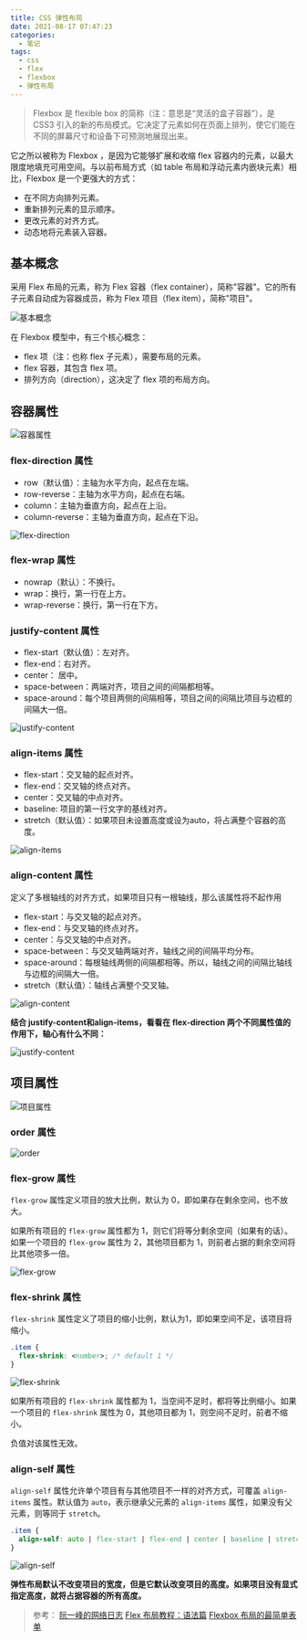 ```yaml
---
title: CSS 弹性布局
date: 2021-08-17 07:47:23
categories:
  - 笔记
tags: 
  - css
  - flex
  - flexbox
  - 弹性布局
---
```


> Flexbox 是 flexible box 的简称（注：意思是“灵活的盒子容器”），是 CSS3 引入的新的布局模式。它决定了元素如何在页面上排列，使它们能在不同的屏幕尺寸和设备下可预测地展现出来。

它之所以被称为 Flexbox ，是因为它能够扩展和收缩 flex 容器内的元素，以最大限度地填充可用空间。与以前布局方式（如 table 布局和浮动元素内嵌块元素）相比，Flexbox 是一个更强大的方式：

- 在不同方向排列元素。
- 重新排列元素的显示顺序。
- 更改元素的对齐方式。
- 动态地将元素装入容器。

## 基本概念

采用 Flex 布局的元素，称为 Flex 容器（flex container），简称"容器"。它的所有子元素自动成为容器成员，称为 Flex 项目（flex item），简称"项目"。

![基本概念](/images/css-flexbox-01.png)

在 Flexbox 模型中，有三个核心概念：

- flex 项（注：也称 flex 子元素），需要布局的元素。
- flex 容器，其包含 flex 项。
- 排列方向（direction），这决定了 flex 项的布局方向。

## 容器属性

![容器属性](/images/css-flexbox-02.png)

### flex-direction 属性

- row（默认值）：主轴为水平方向，起点在左端。
- row-reverse：主轴为水平方向，起点在右端。
- column：主轴为垂直方向，起点在上沿。
- column-reverse：主轴为垂直方向，起点在下沿。

![flex-direction](/images/css-flexbox-03.png)

### flex-wrap 属性

- nowrap（默认）：不换行。
- wrap：换行，第一行在上方。
- wrap-reverse：换行，第一行在下方。

### justify-content 属性

- flex-start（默认值）：左对齐。
- flex-end：右对齐。
- center： 居中。
- space-between：两端对齐，项目之间的间隔都相等。
- space-around：每个项目两侧的间隔相等，项目之间的间隔比项目与边框的间隔大一倍。

![justify-content](/images/css-flexbox-04.gif)

### align-items 属性

- flex-start：交叉轴的起点对齐。
- flex-end：交叉轴的终点对齐。
- center：交叉轴的中点对齐。
- baseline: 项目的第一行文字的基线对齐。
- stretch（默认值）：如果项目未设置高度或设为auto，将占满整个容器的高度。

![align-items](/images/css-flexbox-05.gif)

### align-content 属性

定义了多根轴线的对齐方式，如果项目只有一根轴线，那么该属性将不起作用

- flex-start：与交叉轴的起点对齐。
- flex-end：与交叉轴的终点对齐。
- center：与交叉轴的中点对齐。
- space-between：与交叉轴两端对齐，轴线之间的间隔平均分布。
- space-around：每根轴线两侧的间隔都相等。所以，轴线之间的间隔比轴线与边框的间隔大一倍。
- stretch（默认值）：轴线占满整个交叉轴。

![align-content](/images/css-flexbox-06.png)

**结合 justify-content和align-items，看看在 flex-direction 两个不同属性值的作用下，轴心有什么不同：**

![justify-content](/images/css-flexbox-07.gif)

## 项目属性

![项目属性](/images/css-flexbox-08.png)

### order 属性

![order](/images/css-flexbox-09.png)

### flex-grow 属性

`flex-grow` 属性定义项目的放大比例，默认为 0，即如果存在剩余空间，也不放大。

如果所有项目的 `flex-grow` 属性都为 1，则它们将等分剩余空间（如果有的话）。如果一个项目的 `flex-grow` 属性为 2，其他项目都为 1，则前者占据的剩余空间将比其他项多一倍。

![flex-grow](/images/css-flexbox-10.png)

### flex-shrink 属性

`flex-shrink` 属性定义了项目的缩小比例，默认为1，即如果空间不足，该项目将缩小。

```css
.item {
  flex-shrink: <number>; /* default 1 */
}
```

![flex-shrink](/images/css-flexbox-11.jpg)

如果所有项目的 `flex-shrink` 属性都为 1，当空间不足时，都将等比例缩小。如果一个项目的 `flex-shrink` 属性为 0，其他项目都为 1，则空间不足时，前者不缩小。

负值对该属性无效。

### align-self 属性

`align-self` 属性允许单个项目有与其他项目不一样的对齐方式，可覆盖 `align-items` 属性。默认值为 `auto`，表示继承父元素的 `align-items` 属性，如果没有父元素，则等同于 `stretch`。

```css
.item {
  align-self: auto | flex-start | flex-end | center | baseline | stretch;
}
```

![align-self](/images/css-flexbox-12.png)

**弹性布局默认不改变项目的宽度，但是它默认改变项目的高度。如果项目没有显式指定高度，就将占据容器的所有高度。**

> 参考：
[阮一峰的网络日志](https://www.ruanyifeng.com/blog/)
[Flex 布局教程：语法篇](http://www.ruanyifeng.com/blog/2015/07/flex-grammar.html)
[Flexbox 布局的最简单表单](http://www.ruanyifeng.com/blog/2018/10/flexbox-form.html)
